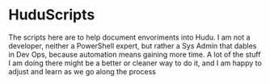 # HuduScripts
The scripts here are to help document envoriments into Hudu.
I am not a developer, neither a PowerShell expert, but rather a Sys Admin that dables in Dev Ops, because automation means gaining more time.
A lot of the stuff I am doing there might be a better or cleaner way to do it, and I am happy to adjust and learn as we go along the process
